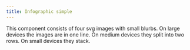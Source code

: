 ```yaml
---
title: Infographic simple
---
```

This component consists of four svg images with small blurbs. On large devices the images are in one line. On medium devices they split into two rows. On small devices they stack.